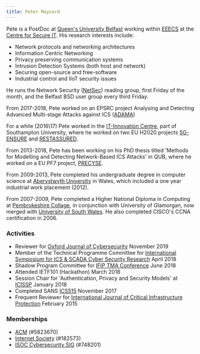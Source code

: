 ```yaml
---
title: Peter Maynard
--- 
```


Pete is a PostDoc at [Queen's University Belfast](https://qub.ac.uk) working within [EEECS](https://www.qub.ac.uk/schools/eeecs/) at the [Centre for Secure IT](https://www.qub.ac.uk/csit/). His research interests include:

- Network protocols and networking architectures
- Information Centric Networking 
- Privacy preserving communication systems
- Intrusion Detection Systems (both host and network)
- Securing open-source and free-software
- Industrial control and IIoT security issues 

He runs the Network Security ([NetSec](https://blogs.qub.ac.uk/netsec/)) reading group, first Friday of the month, and the Belfast BSD user group every third Friday.

From 2017-2018, Pete worked on an EPSRC project Analysing and Detecting Advanced Multi-stage Attacks against ICS ([ADAMA](http://gow.epsrc.ac.uk/NGBOViewGrant.aspx?GrantRef=EP/N022866/1))

For a while (2016\17) Pete worked in the [IT-Innovation Centre](http://www.it-innovation.soton.ac.uk/), part of Southampton University, where he worked on two EU H2020 projects [5G-ENSURE](https://web.archive.org/web/http://www.5gensure.eu/) and [RESTASSURED](https://web.archive.org/web/https://restassuredh2020.eu/).

From 2013-2018, Pete has been working on his PhD thesis titled 'Methods for Modelling and Detecting Network-Based ICS Attacks' in QUB, where he worked on a EU PF7 project, [PRECYSE](https://web.archive.org/web/http://precyse.eu/).

From 2009-2013, Pete completed his undergraduate degree in computer science at [Aberystwyth University](https://www.aber.ac.uk/en) in Wales, which included a one year industrial work placement (2012). 

From 2007-2009, Pete completed a Higher National Diploma in Computing at [Pembrokeshire Collage](http://www.pembrokeshire.ac.uk/), in conjunction with University of Glamorgan, now merged with [University of South Wales](http://www.southwales.ac.uk). He also completed CISCO's CCNA certification in 2006.

### Activities 

- Reviewer for [Oxford Journal of Cybersecurity](https://academic.oup.com/cybersecurity) November 2019
- Member of the Technical Programme Committee for [International Symposium for ICS & SCADA Cyber Security Research](http://www.ics-csr.com/) April 2018
- Shadow Program Committee for  [IFIP TMA Conference](http://tma.ifip.org/2018/shadow-pc/) June 2018 
- Attended IETF101 (Hackathon) March 2018
- Session Chair for 'Authentication, Privacy and Security Models' at [ICISSP](https://web.archive.org/web/http://www.icissp.org/?y=2018) January 2018
- Completed SANS [ICS515](https://web.archive.org/web/https://www.sans.org/course/industrial-control-system-active-defense-and-incident-response) November 2017
- Frequent Reviewer for [International Journal of Critical Infrastructure Protection](https://www.journals.elsevier.com/international-journal-of-critical-infrastructure-protection/) February 2015

### Memberships

- [ACM](https://www.acm.org/)  (#5823670)
- [Internet Society](https://www.internetsociety.org/) (#182573)
- [ISOC Cybersecurity SIG](https://www.cybersecuritysig.org/) (#748201)
